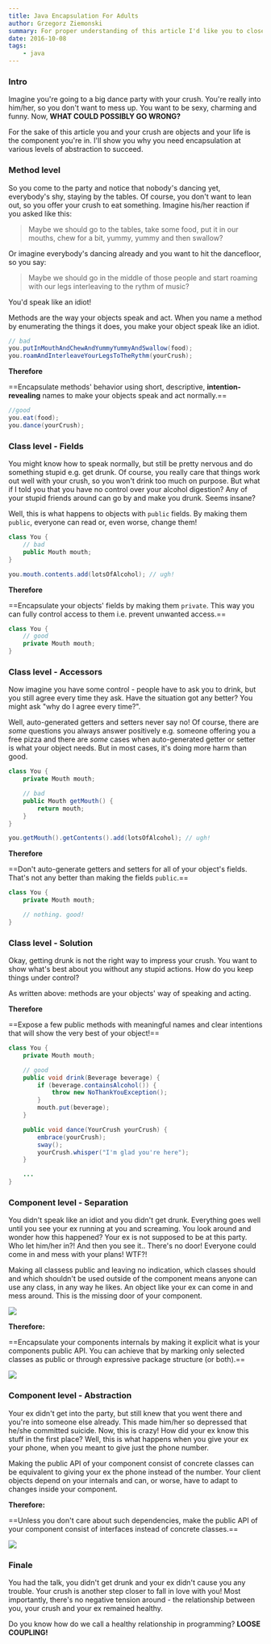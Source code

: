 ```yaml
---
title: Java Encapsulation For Adults
author: Grzegorz Ziemonski
summary: For proper understanding of this article I'd like you to close your eyes and imagine something. But since having closed eyes and reading at the same time is not an option, we'll skip the "close your eyes" part and jump straight into "imagine".
date: 2016-10-08
tags:
    - java
---
```

### Intro

Imagine you're going to a big dance party with your crush. You're really into him/her, so you don't want to mess up. You want to be sexy, charming and funny. Now, **WHAT COULD POSSIBLY GO WRONG?**

For the sake of this article you and your crush are objects and your life is the component you're in. I'll show you why you need encapsulation at various levels of abstraction to succeed.

### Method level
So you come to the party and notice that nobody's dancing yet, everybody's shy, staying by the tables. Of course, you don't want to lean out, so you offer your crush to eat something. Imagine his/her reaction if you asked like this:

> Maybe we should go to the tables, take some food, put it in our mouths, chew for a bit, yummy, yummy and then swallow?

Or imagine everybody's dancing already and you want to hit the dancefloor, so you say:

> Maybe we should go in the middle of those people and start roaming with our legs interleaving to the rythm of music?

You'd speak like an idiot!

Methods are the way your objects speak and act. When you name a method by enumerating the things it does, you make your object speak like an idiot.

```java
// bad
you.putInMouthAndChewAndYummyYummyAndSwallow(food);
you.roamAndInterleaveYourLegsToTheRythm(yourCrush);
```

**Therefore**

==Encapsulate methods' behavior using short, descriptive, **intention-revealing** names to make your objects speak and act normally.==

```java
//good
you.eat(food);
you.dance(yourCrush);
```

### Class level - Fields
You might know how to speak normally, but still be pretty nervous and do something stupid e.g. get drunk. Of course, you really care that things work out well with your crush, so you won't drink too much on purpose. But what if I told you that you have no control over your alcohol digestion? Any of your stupid friends around can go by and make you drunk. Seems insane?

Well, this is what happens to objects with `public` fields. By making them `public`, everyone can read or, even worse, change them!

```java
class You {
    // bad
    public Mouth mouth;
}
```
```java
you.mouth.contents.add(lotsOfAlcohol); // ugh!
```

**Therefore**

==Encapsulate your objects' fields by making them `private`. This way you can fully control access to them i.e. prevent unwanted access.==

```java
class You {
    // good
    private Mouth mouth;
}
```

### Class level - Accessors
Now imagine you have some control - people have to ask you to drink, but you still agree every time they ask. Have the situation got any better? You might ask "why do I agree every time?".

Well, auto-generated getters and setters never say no! Of course, there are *some* questions you always answer positively e.g. someone offering you a free pizza and there are *some* cases when auto-generated getter or setter is what your object needs. But in most cases, it's doing more harm than good.

```java
class You {
    private Mouth mouth;

    // bad
    public Mouth getMouth() {
        return mouth;
    }
}
```
```java
you.getMouth().getContents().add(lotsOfAlcohol); // ugh!
```

**Therefore**

==Don't auto-generate getters and setters for all of your object's fields. That's not any better than making the fields `public`.==

```java
class You {
    private Mouth mouth;

    // nothing. good!
}
```

### Class level - Solution
Okay, getting drunk is not the right way to impress your crush. You want to show what's best about you without any stupid actions. How do you keep things under control?

As written above: methods are your objects' way of speaking and acting.

**Therefore**

==Expose a few public methods with meaningful names and clear intentions that will show the very best of your object!==

```java
class You {
    private Mouth mouth;

    // good
    public void drink(Beverage beverage) {
        if (beverage.containsAlcohol()) {
            throw new NoThankYouException();
        }
        mouth.put(beverage);
    }

    public void dance(YourCrush yourCrush) {
        embrace(yourCrush);
        sway();
        yourCrush.whisper("I'm glad you're here");
    }

    ...
}
```

### Component level - Separation
You didn't speak like an idiot and you didn't get drunk. Everything goes well until you see your ex running at you and screaming. You look around and wonder how this happened? Your ex is not supposed to be at this party. Who let him/her in?! And then you see it.. There's no door! Everyone could come in and mess with your plans! WTF?!

Making all classess public and leaving no indication, which classes should and which shouldn't be used outside of the component means anyone can use any class, in any way he likes. An object like your ex can come in and mess around. This is the missing door of your component.

![](/content/images/2016/10/wrong.png)

**Therefore:**

==Encapsulate your components internals by making it explicit what is your components public API. You can achieve that by marking only selected classes as public or through expressive package structure (or both).==

![](/content/images/2016/10/better.png)

### Component level - Abstraction
Your ex didn't get into the party, but still knew that you went there and you're into someone else already. This made him/her so depressed that he/she committed suicide. Now, this is crazy! How did your ex know this stuff in the first place? Well, this is what happens when you give your ex your phone, when you meant to give just the phone number.

Making the public API of your component consist of concrete classes can be equivalent to giving your ex the phone instead of the number. Your client objects depend on your internals and can, or worse, have to adapt to changes inside your component.

**Therefore:**

==Unless you don't care about such dependencies, make the public API of your component consist of interfaces instead of concrete classes.==

![](/content/images/2016/10/best.png)

### Finale
You had the talk, you didn't get drunk and your ex didn't cause you any trouble. Your crush is another step closer to fall in love with you! Most importantly, there's no negative tension around - the relationship between you, your crush and your ex remained healthy.

Do you know how do we call a healthy relationship in programming? **LOOSE COUPLING!**